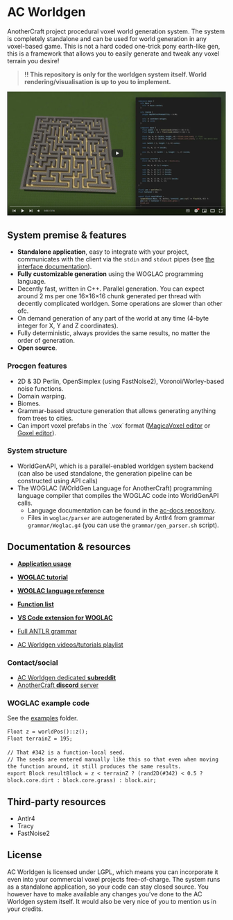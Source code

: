 # AC Worldgen
AnotherCraft project procedural voxel world generation system. The system is completely standalone and can be used for world generation in any voxel-based game. This is not a hard coded one-trick pony earth-like gen, this is a framework that allows you to easily generate and tweak any voxel terrain you desire!

> **!! This repository is only for the worldgen system itself. World rendering/visualisation is up to you to implement.**

[![AC Worldgen Youtube Playlist](img/video.png)](https://www.youtube.com/watch?v=2J9Yz_xckP0&list=PL1ORR7k1MR2G_tjmxt4GLn3EXZbd9JuSn&index=1)

## System premise & features
* **Standalone application**, easy to integrate with your project, communicates with the client via the `stdin` and `stdout` pipes (see [the interface documentation](docs/app_interface.md)).
* **Fully customizable generation** using the WOGLAC programming language.
* Decently fast, written in C++. Parallel generation. You can expect around 2 ms per one 16×16×16 chunk generated per thread with decently complicated worldgen. Some operations are slower than other ofc.
* On demand generation of any part of the world at any time (4-byte integer for X, Y and Z coordinates).
* Fully deterministic, always provides the same results, no matter the order of generation.
* **Open source**.

### Procgen features
* 2D & 3D Perlin, OpenSimplex (using FastNoise2), Voronoi/Worley-based noise functions.
* Domain warping.
* Biomes.
* Grammar-based structure generation that allows generating anything from trees to cities.
* Can import voxel prefabs in the ˙.vox˙ format ([MagicaVoxel editor](https://ephtracy.github.io/) or [Goxel editor](https://goxel.xyz/)).

### System structure
* WorldGenAPI, which is a parallel-enabled worldgen system backend (can also be used standalone, the generation pipeline can be constructed using API calls)
* The WOGLAC (WOrldGen Language for AnotherCraft) programming language compiler that compiles the WOGLAC code into WorldGenAPI calls.
  * Language documentation can be found in the [ac-docs repository](https://github.com/AnotherCraft/ac-docs/tree/master/woglac).
  * Files in `woglac/parser` are autogenerated by Antlr4 from grammar `grammar/Woglac.g4` (you can use the `grammar/gen_parser.sh` script).
  

## Documentation & resources
* **[Application usage](docs/app_interface.md)**
* **[WOGLAC tutorial](docs/tutorial/README.md)**
* **[WOGLAC language reference](docs/woglac_reference.md)**
* **[Function list](docs/function_list.md)**
* **[VS Code extension for WOGLAC](https://github.com/AnotherCraft/ac-woglac-vscode)**


* [Full ANTLR grammar](grammar/Woglac.g4)
* [AC Worldgen videos/tutorials playlist](https://youtube.com/playlist?list=PL1ORR7k1MR2G_tjmxt4GLn3EXZbd9JuSn)

### Contact/social
* [AC Worldgen dedicated **subreddit**](https://www.reddit.com/r/acworldgen/)
* [AnotherCraft **discord** server](https://discord.gg/anothercraft)

### WOGLAC example code
See the [examples](examples) folder.
```WOGLAC
Float z = worldPos()::z();
Float terrainZ = 195;

// That #342 is a function-local seed.
// The seeds are entered manually like this so that even when moving the function around, it still produces the same results. 
export Block resultBlock = z < terrainZ ? (rand2D(#342) < 0.5 ? block.core.dirt : block.core.grass) : block.air;
```

## Third-party resources
* Antlr4
* Tracy
* FastNoise2

## License
AC Worldgen is licensed under LGPL, which means you can incorporate it even into your commercial voxel projects free-of-charge. The system runs as a standalone application, so your code can stay closed source. You however have to make available any changes you've done to the AC Worldgen system itself. It would also be very nice of you to mention us in your credits.